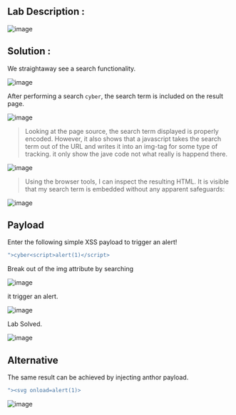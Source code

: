 ## Lab Description :

![image](https://github.com/ananthan05/Portswigger_labs/assets/140697378/9a6d7a24-39fa-4e6c-abe9-1fe655186654)

## Solution :

We straightaway see a search functionality.

![image](https://github.com/ananthan05/Portswigger_labs/assets/140697378/ae28e86a-da6d-4d49-9380-33679cdc421b)

After performing a search `cyber`, the search term is included on the result page.

![image](https://github.com/ananthan05/Portswigger_labs/assets/140697378/9b02f581-367d-48ed-bbae-850c711d0567)

>Looking at the page source, the search term displayed is properly encoded. However, it also shows that a javascript takes the search term out of the URL and writes it into an img-tag for some type of tracking. it only show the jave code not what really is happend there.

![image](https://github.com/ananthan05/Portswigger_labs/assets/140697378/aacbb995-a249-4234-ac60-a7a66919f288)

>Using the browser tools, I can inspect the resulting HTML. It is visible that my search term is embedded without any apparent safeguards:

![image](https://github.com/ananthan05/Portswigger_labs/assets/140697378/9feac5b7-2dc4-463b-bd6b-2bfeff834899)

## Payload

Enter the following simple XSS payload to trigger an alert!

```js
">cyber<script>alert(1)</script>
```

Break out of the img attribute by searching

![image](https://github.com/ananthan05/Portswigger_labs/assets/140697378/c941a6a9-8c81-4016-ba92-a0f00aef5ed5)

it trigger an alert.

![image](https://github.com/ananthan05/Portswigger_labs/assets/140697378/92e0e3b1-a4cf-4208-9f8b-d7e252c45790)

Lab Solved.

![image](https://github.com/ananthan05/Portswigger_labs/assets/140697378/b0b99ad0-c315-4ede-b2c6-5ae29508f126)

## Alternative

The same result can be achieved by injecting anthor payload.

```js
"><svg onload=alert(1)>
```
![image](https://github.com/ananthan05/Portswigger_labs/assets/140697378/51d3f80c-2e41-456f-9d80-17a040d8467d)


